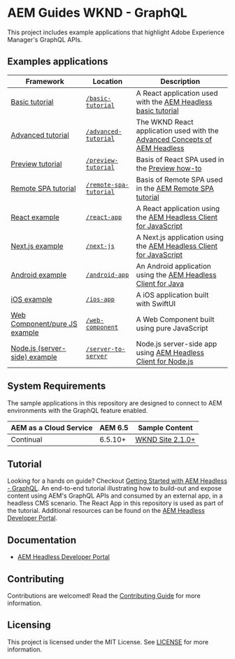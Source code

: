 # AEM Guides WKND - GraphQL

This project includes example applications that highlight Adobe Experience Manager's GraphQL APIs.

## Examples applications

| Framework | Location | Description |
|--------|-----------|-------------|
| [Basic tutorial](./basic-tutorial) | [`/basic-tutorial`](./basic-tutorial) | A React application used with the [AEM Headless basic tutorial](https://experienceleague.adobe.com/docs/experience-manager-learn/getting-started-with-aem-headless/graphql/multi-step/overview.html) |
| [Advanced tutorial](./advanced-tutorial/) | [`/advanced-tutorial`](./advanced-tutorial) | The WKND React application used with the [Advanced Concepts of AEM Headless](https://experienceleague.adobe.com/docs/experience-manager-learn/getting-started-with-aem-headless/graphql/advanced-tutorial/overview.html) |
| [Preview tutorial](./preview-tutorial) | [`/preview-tutorial`](./preview-tutorial/) | Basis of React SPA used in the [Preview how-to](https://experienceleague.adobe.com/docs/experience-manager-learn/getting-started-with-aem-headless/how-to/preview.html) |
| [Remote SPA tutorial](./remote-spa-tutorial)  | [`/remote-spa-tutorial`](./remote-spa-tutorial/) | Basis of Remote SPA used in the [AEM Remote SPA tutorial](https://experienceleague.adobe.com/docs/experience-manager-learn/getting-started-with-aem-headless/spa-editor/remote-spa/overview.html) |
| [React example](./react-app) | [`/react-app`](./react-app) | A React application using the [AEM Headless Client for JavaScript](https://github.com/adobe/aem-headless-client-js) |
| [Next.js example](./next-js) | [`/next-js`](./next-js) | A Next.js application using the [AEM Headless Client for JavaScript](https://github.com/adobe/aem-headless-client-js) |
| [Android example](./android-app) | [`/android-app`](./android-app) | An Android application using the [AEM Headless Client for Java](https://github.com/adobe/aem-headless-client-java)
| [iOS example](./ios-app) | [`/ios-app`](./ios-app) | A iOS application built with SwiftUI
| [Web Component/pure JS example](./web-component) | [`/web-component`](./web-component) | A Web Component built using pure JavaScript
| [Node.js (server-side) example](./server-to-server)  | [`/server-to-server`](./server-to-server/) | Node.js server-side app using [AEM Headless Client for Node.js](https://github.com/adobe/aem-headless-client-nodejs) |

## System Requirements

The sample applications in this repository are designed to connect to AEM environments with the GraphQL feature enabled.

 AEM as a Cloud Service | AEM 6.5 | Sample Content |
------------------------|---------|--------------------|
Continual               | 6.5.10+ |  [WKND Site 2.1.0+](https://github.com/adobe/aem-guides-wknd/releases/latest) |

## Tutorial

Looking for a hands on guide? Checkout [Getting Started with AEM Headless - GraphQL](https://experienceleague.adobe.com/docs/experience-manager-learn/getting-started-with-aem-headless/graphql/overview.html). An end-to-end tutorial illustrating how to build-out and expose content using AEM's GraphQL APIs and consumed by an external app, in a headless CMS scenario. The React App in this repository is used as part of the tutorial. Additional resources can be found on the  [AEM Headless Developer Portal](https://experienceleague.adobe.com/landing/experience-manager/headless/developer.html).

## Documentation

* [AEM Headless Developer Portal](https://experienceleague.adobe.com/landing/experience-manager/headless/developer.html)

## Contributing

Contributions are welcomed! Read the [Contributing Guide](./.github/CONTRIBUTING.md) for more information.

## Licensing

This project is licensed under the MIT License. See [LICENSE](LICENSE) for more information.
